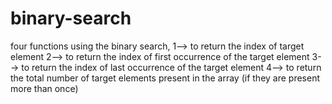 # binary-search
four functions using the binary search, 1--> to return the index of target element 2--> to return the index of first occurrence of the target element 3--> to return the index of last occurrence of the target element 4--> to return the total number of target elements present in the array (if they are present more than once)
